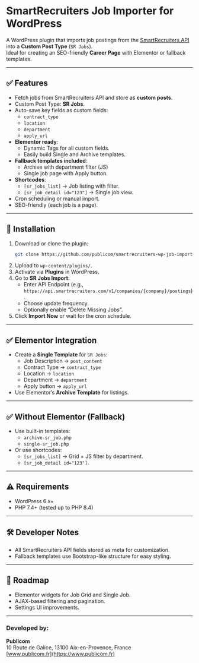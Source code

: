 # SmartRecruiters Job Importer for WordPress

A WordPress plugin that imports job postings from the [SmartRecruiters API](https://developers.smartrecruiters.com/docs/endpoints) into a **Custom Post Type** (`SR Jobs`).  
Ideal for creating an SEO-friendly **Career Page** with Elementor or fallback templates.

---

## ✅ Features
- Fetch jobs from SmartRecruiters API and store as **custom posts**.
- Custom Post Type: **SR Jobs**.
- Auto-save key fields as custom fields:
  - `contract_type`
  - `location`
  - `department`
  - `apply_url`
- **Elementor ready**:
  - Dynamic Tags for all custom fields.
  - Easily build Single and Archive templates.
- **Fallback templates included**:
  - Archive with department filter (JS)
  - Single job page with Apply button.
- **Shortcodes**:
  - `[sr_jobs_list]` → Job listing with filter.
  - `[sr_job_detail id="123"]` → Single job view.
- Cron scheduling or manual import.
- SEO-friendly (each job is a page).

---

## 🚀 Installation
1. Download or clone the plugin:
   ```bash
   git clone https://github.com/publicom/smartrecruiters-wp-job-importer.git
   ```
2. Upload to `wp-content/plugins/`.
3. Activate via **Plugins** in WordPress.
4. Go to **SR Jobs Import**:
   - Enter API Endpoint (e.g., `https://api.smartrecruiters.com/v1/companies/{company}/postings`).
   - Choose update frequency.
   - Optionally enable “Delete Missing Jobs”.
5. Click **Import Now** or wait for the cron schedule.

---

## ✅ Elementor Integration
- Create a **Single Template** for `SR Jobs`:
  - Job Description → `post_content`
  - Contract Type → `contract_type`
  - Location → `location`
  - Department → `department`
  - Apply button → `apply_url`
- Use Elementor’s **Archive Template** for listings.

---

## ✅ Without Elementor (Fallback)
- Use built-in templates:
  - `archive-sr_job.php`
  - `single-sr_job.php`
- Or use shortcodes:
  - `[sr_jobs_list]` → Grid + JS filter by department.
  - `[sr_job_detail id="123"]`.

---

## ⚠️ Requirements
- WordPress 6.x+
- PHP 7.4+ (tested up to PHP 8.4)

---

## 🛠 Developer Notes
- All SmartRecruiters API fields stored as meta for customization.
- Fallback templates use Bootstrap-like structure for easy styling.

---

## 📌 Roadmap
- Elementor widgets for Job Grid and Single Job.
- AJAX-based filtering and pagination.
- Settings UI improvements.

---

### Developed by:
**Publicom**  
10 Route de Galice, 13100 Aix-en-Provence, France  
[www.publicom.fr](https://www.publicom.fr)
